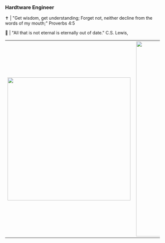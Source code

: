### Hardtware Engineer 
✝️ | "Get wisdom, get understanding;
     Forget not, neither decline from the words of my mouth;" Proverbs 4:5

💾 | "All that is not eternal is eternally out of date." C.S. Lewis,

<center>
<table>
  <tr>
      <td><img width="400px" align="left" src="https://github-readme-stats.vercel.app/api/top-langs/?username=minelli31&hide=html,css,tex,eagle&layout=compact&theme=prussian&langs_count=10&show_icons=true" /></td>
      <td><img width="635px" align="left" src="https://github-readme-stats.vercel.app/api?username=minelli31&theme=prussian&show_icons=true" /></td>
  </tr> 
</table>
</center>

<!--
**minelli31/minelli31** is a ✨ _special_ ✨ repository because its `README.md` (this file) appears on your GitHub profile.

Here are some ideas to get you started:

- 🔭 I’m currently working on ...
- 🌱 I’m currently learning ...
- 👯 I’m looking to collaborate on ...
- 🤔 I’m looking for help with ...
- 💬 Ask me about ...
- 📫 How to reach me: ...
- 😄 Pronouns: ...
- ⚡ Fun fact: ...
-->

